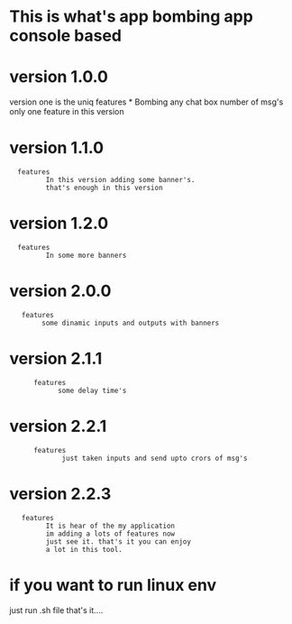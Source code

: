 # This is what's app bombing app console based
 


# version 1.0.0
   
   version one is the uniq 
     features 
          * Bombing any chat box number of msg's
          only one feature in this version


# version 1.1.0
      features 
             In this version adding some banner's.
             that's enough in this version


# version 1.2.0
      features 
             In some more banners 
                


# version 2.0.0
       features
            some dinamic inputs and outputs with banners


# version 2.1.1
          features 
                some delay time's 

# version 2.2.1
          features 
                 just taken inputs and send upto crors of msg's

# version 2.2.3 

       features 
             It is hear of the my application 
             im adding a lots of features now 
             just see it. that's it you can enjoy 
             a lot in this tool. 
             
# if you want to run linux env
   just run .sh file that's it....
